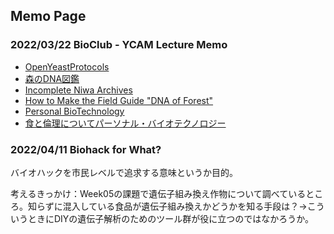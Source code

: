 ## Memo Page

### 2022/03/22 BioClub - YCAM Lecture Memo

- [OpenYeastProtocols](https://github.com/YCAMInterlab/OpenYeastProtocols)
- [森のDNA図鑑](https://special.ycam.jp/dna-of-forests/#/niho)
- [Incomplete Niwa Archives](https://niwa.ycam.jp/murin_an-summer/)
- [How to Make the Field Guide "DNA of Forest"](https://www.ycam.jp/en//archive/publication/paper/how-to-make-the-field-guide-dna-of-forests.html)
- [Personal BioTechnology](https://special.ycam.jp/personal-bio/)
- [食と倫理についてパーソナル・バイオテクノロジー](https://www.youtube.com/watch?v=6pIg9fZ0vb0)


### 2022/04/11 Biohack for What?

バイオハックを市民レベルで追求する意味というか目的。

考えるきっかけ：Week05の課題で遺伝子組み換え作物について調べているところ。知らずに混入している食品が遺伝子組み換えかどうかを知る手段は？→こういうときにDIYの遺伝子解析のためのツール群が役に立つのではなかろうか。

